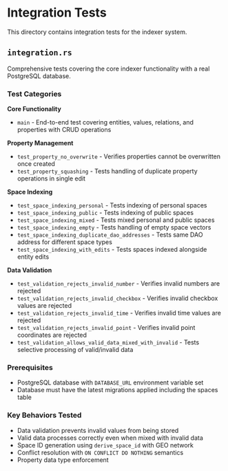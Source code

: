# Integration Tests

This directory contains integration tests for the indexer system.

## `integration.rs`

Comprehensive tests covering the core indexer functionality with a real PostgreSQL database.

### Test Categories

**Core Functionality**
- `main` - End-to-end test covering entities, values, relations, and properties with CRUD operations

**Property Management**
- `test_property_no_overwrite` - Verifies properties cannot be overwritten once created
- `test_property_squashing` - Tests handling of duplicate property operations in single edit

**Space Indexing**
- `test_space_indexing_personal` - Tests indexing of personal spaces
- `test_space_indexing_public` - Tests indexing of public spaces  
- `test_space_indexing_mixed` - Tests mixed personal and public spaces
- `test_space_indexing_empty` - Tests handling of empty space vectors
- `test_space_indexing_duplicate_dao_addresses` - Tests same DAO address for different space types
- `test_space_indexing_with_edits` - Tests spaces indexed alongside entity edits

**Data Validation**
- `test_validation_rejects_invalid_number` - Verifies invalid numbers are rejected
- `test_validation_rejects_invalid_checkbox` - Verifies invalid checkbox values are rejected
- `test_validation_rejects_invalid_time` - Verifies invalid time values are rejected
- `test_validation_rejects_invalid_point` - Verifies invalid point coordinates are rejected
- `test_validation_allows_valid_data_mixed_with_invalid` - Tests selective processing of valid/invalid data

### Prerequisites

- PostgreSQL database with `DATABASE_URL` environment variable set
- Database must have the latest migrations applied including the spaces table

### Key Behaviors Tested

- Data validation prevents invalid values from being stored
- Valid data processes correctly even when mixed with invalid data
- Space ID generation using `derive_space_id` with GEO network
- Conflict resolution with `ON CONFLICT DO NOTHING` semantics
- Property data type enforcement